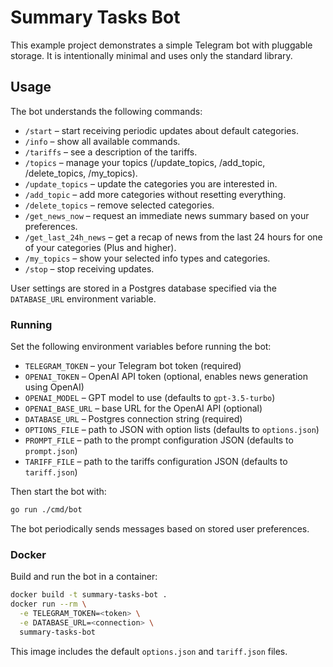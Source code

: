 # Summary Tasks Bot

This example project demonstrates a simple Telegram bot with pluggable storage.
It is intentionally minimal and uses only the standard library.

## Usage

The bot understands the following commands:

* `/start` – start receiving periodic updates about default categories.
* `/info` – show all available commands.
* `/tariffs` – see a description of the tariffs.
* `/topics` – manage your topics (/update_topics, /add_topic, /delete_topics, /my_topics).
* `/update_topics` – update the categories you are interested in.
* `/add_topic` – add more categories without resetting everything.
* `/delete_topics` – remove selected categories.
* `/get_news_now` – request an immediate news summary based on your preferences.
* `/get_last_24h_news` – get a recap of news from the last 24 hours for one of your categories (Plus and higher).
* `/my_topics` – show your selected info types and categories.
* `/stop` – stop receiving updates.

User settings are stored in a Postgres database specified via the `DATABASE_URL` environment variable.

### Running

Set the following environment variables before running the bot:

* `TELEGRAM_TOKEN` – your Telegram bot token (required)
* `OPENAI_TOKEN` – OpenAI API token (optional, enables news generation using OpenAI)
* `OPENAI_MODEL` – GPT model to use (defaults to `gpt-3.5-turbo`)
* `OPENAI_BASE_URL` – base URL for the OpenAI API (optional)
* `DATABASE_URL` – Postgres connection string (required)
* `OPTIONS_FILE` – path to JSON with option lists (defaults to `options.json`)
* `PROMPT_FILE` – path to the prompt configuration JSON (defaults to `prompt.json`)
* `TARIFF_FILE` – path to the tariffs configuration JSON (defaults to `tariff.json`)

Then start the bot with:

```bash
go run ./cmd/bot
```

The bot periodically sends messages based on stored user preferences.

### Docker

Build and run the bot in a container:

```bash
docker build -t summary-tasks-bot .
docker run --rm \
  -e TELEGRAM_TOKEN=<token> \
  -e DATABASE_URL=<connection> \
  summary-tasks-bot
```

This image includes the default `options.json` and `tariff.json` files.
